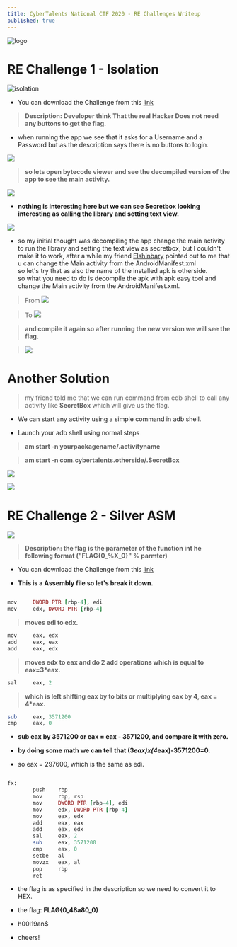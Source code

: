 ```yaml
---
title: CyberTalents National CTF 2020 - RE Challenges Writeup
published: true
---
```


![logo](https://i.ibb.co/ZzsyQTk/logo.png)

# []() RE Challenge 1 - Isolation

![isolation](https://i.ibb.co/sbBBTPh/isolation.png)

* You can download the Challenge from this [link](https://hubchallenges.s3-eu-west-1.amazonaws.com/Reverse/isolation.apk)

> **Description: Developer think That the real Hacker Does not need any buttons to get the flag.**

* when running the app we see that it asks for a Username and a Password but as the description says there is no buttons to login.

![](https://i.ibb.co/D9bPD6h/1.png)

> **so lets open bytecode viewer and see the decompiled version of the app to see the main activity.**

![](https://i.ibb.co/5M9pXwx/2.png)

* **nothing is interesting here but we can see Secretbox looking interesting as calling the library and setting text view.**

![](https://i.ibb.co/z78mtPT/3.png)

* so my initial thought was decompiling the app change the main activity to run the library and setting the text view as secretbox, but I couldn't make it to work, 
after a while my friend [Elshinbary](https://n1ght-w0lf.github.io/) pointed out to me that u can change the Main activity from the AndroidManifest.xml <br>
so let's try that as also the name of the installed apk is otherside.<br>
so what you need to do is decompile the apk with apk easy tool and change the Main activity from the AndroidManifest.xml.<br>

> From
> ![](https://i.ibb.co/bRWj1qZ/4.png)

> To
> ![](https://i.ibb.co/sKjmS5b/5.png)

> **and compile it again so after running the new version we will see the flag.**

> ![](https://i.ibb.co/tXtLHCn/6.png)

# []() Another Solution

> my friend told me that we can run command from edb shell to call any activity like **SecretBox** which will give us the flag.

* We can start any activity using a simple command in adb shell.

* Launch your adb shell using normal steps

> **am start -n yourpackagename/.activityname**

> **am start -n com.cybertalents.otherside/.SecretBox**

![](https://i.ibb.co/f8qQzgC/another.jpg)

![](https://i.ibb.co/0Xd2LgS/flag.jpg)


# []() RE Challenge 2 - Silver ASM

![](https://i.ibb.co/dg7VnYX/SILVER.png)

> **Description: the flag is the parameter of the function int he following format ("FLAG{0_%X_0}" % parmter)**

* You can download the Challenge from this [link](https://hubchallenges.s3-eu-west-1.amazonaws.com/Reverse/Silver_ASM.asm)

* **This is a Assembly file so let's break it down.**

```ruby

mov     DWORD PTR [rbp-4], edi
mov     edx, DWORD PTR [rbp-4]

```

> **moves edi to edx.**

```ruby
mov     eax, edx
add     eax, eax
add     eax, edx

```

> **moves edx to eax and do 2 add operations which is equal to eax=3*eax.**

```ruby
sal     eax, 2
```

> **which is left shifting eax by to bits or multiplying eax by 4, eax = 4*eax.**

```ruby
sub     eax, 3571200
cmp     eax, 0

```

* **sub eax by 3571200 or eax = eax - 3571200, and compare it with zero.**

* **by doing some math we can tell that (3*eax)x(4*eax)-3571200=0.**

* so eax = 297600, which is the same as edi.<br>

```ruby

fx:
        push    rbp
        mov     rbp, rsp
        mov     DWORD PTR [rbp-4], edi
        mov     edx, DWORD PTR [rbp-4]
        mov     eax, edx
        add     eax, eax
        add     eax, edx
        sal     eax, 2
        sub     eax, 3571200
        cmp     eax, 0
        setbe   al
        movzx   eax, al
        pop     rbp
        ret

```

* the flag is as specified in the description so we need to convert it to HEX.<br>

* the flag: **FLAG{0_48a80_0}**

* h00l19an$

* cheers!



